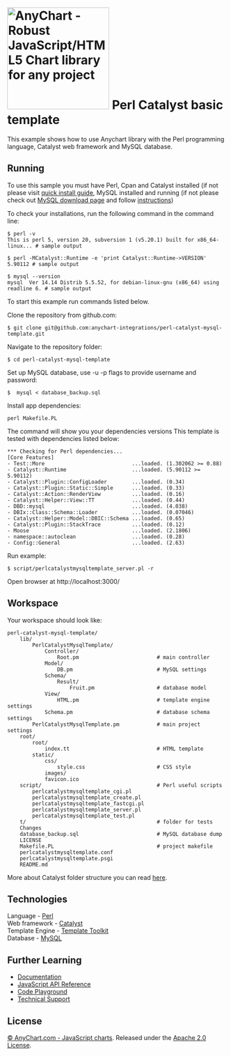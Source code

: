 [<img src="https://cdn.anychart.com/images/logo-transparent-segoe.png?2" width="234px" alt="AnyChart - Robust JavaScript/HTML5 Chart library for any project">](https://anychart.com)
Perl Catalyst basic template
=========================

This example shows how to use Anychart library with the Perl programming language, Catalyst web framework and MySQL database.

## Running

To use this sample you must have Perl, Cpan and Catalyst installed (if not please visit [quick install guide](http://www.catalystframework.org/),
MySQL installed and running (if not please check out [MySQL download page](https://dev.mysql.com/downloads/installer/) and follow [instructions](http://dev.mysql.com/doc/refman/5.7/en/installing.html))

To check your installations, run the following command in the command line:
```
$ perl -v
This is perl 5, version 20, subversion 1 (v5.20.1) built for x86_64-linux... # sample output

$ perl -MCatalyst::Runtime -e 'print Catalyst::Runtime->VERSION'
5.90112 # sample output

$ mysql --version
mysql  Ver 14.14 Distrib 5.5.52, for debian-linux-gnu (x86_64) using readline 6. # sample output
```

To start this example run commands listed below.

Clone the repository from github.com:
```
$ git clone git@github.com:anychart-integrations/perl-catalyst-mysql-template.git
```

Navigate to the repository folder:
```
$ cd perl-catalyst-mysql-template
```
Set up MySQL database, use -u -p flags to provide username and password:
```
$  mysql < database_backup.sql
```

Install app dependencies:
```
perl Makefile.PL
```
The command will show you your dependencies versions
This template is tested with dependencies listed below:
```
*** Checking for Perl dependencies...
[Core Features]
- Test::More                            ...loaded. (1.302062 >= 0.88)
- Catalyst::Runtime                     ...loaded. (5.90112 >= 5.90112)
- Catalyst::Plugin::ConfigLoader        ...loaded. (0.34)
- Catalyst::Plugin::Static::Simple      ...loaded. (0.33)
- Catalyst::Action::RenderView          ...loaded. (0.16)
- Catalyst::Helper::View::TT            ...loaded. (0.44)
- DBD::mysql                            ...loaded. (4.038)
- DBIx::Class::Schema::Loader           ...loaded. (0.07046)
- Catalyst::Helper::Model::DBIC::Schema ...loaded. (0.65)
- Catalyst::Plugin::StackTrace          ...loaded. (0.12)
- Moose                                 ...loaded. (2.1806)
- namespace::autoclean                  ...loaded. (0.28)
- Config::General                       ...loaded. (2.63)
```

Run example:
```
$ script/perlcatalystmysqltemplate_server.pl -r
```

Open browser at http://localhost:3000/

## Workspace
Your workspace should look like:
```
perl-catalyst-mysql-template/
    lib/
        PerlCatalystMysqlTemplate/
            Controller/
                Root.pm                         # main controller
            Model/
                DB.pm                           # MySQL settings
            Schema/
                Result/
                    Fruit.pm                    # database model
            View/
                HTML.pm                         # template engine settings
            Schema.pm                           # database schema settings
        PerlCatalystMysqlTemplate.pm            # main project settings
    root/
        root/
            index.tt                            # HTML template
        static/
            css/
                style.css                       # CSS style
            images/
            favicon.ico
    script/                                     # Perl useful scripts
        perlcatalystmysqltemplate_cgi.pl
        perlcatalystmysqltemplate_create.pl
        perlcatalystmysqltemplate_fastcgi.pl
        perlcatalystmysqltemplate_server.pl
        perlcatalystmysqltemplate_test.pl
    t/                                          # folder for tests
    Changes
    database_backup.sql                         # MySQL database dump
    LICENSE
    Makefile.PL                                 # project makefile
    perlcatalystmysqltemplate.conf
    perlcatalystmysqltemplate.psgi
    README.md

```
More about Catalyst folder structure you can read [here](http://search.cpan.org/~hkclark/Catalyst-Manual-5.7021/lib/Catalyst/Manual/Tutorial/CatalystBasics.pod#CREATE_A_CATALYST_PROJECT).

## Technologies
Language - [Perl](https://www.perl.org/)<br />
Web framework - [Catalyst](http://www.catalystframework.org/)<br />
Template Engine - [Template Toolkit](http://template-toolkit.org/)<br />
Database - [MySQL](https://www.mysql.com/)<br />


## Further Learning
* [Documentation](https://docs.anychart.com)
* [JavaScript API Reference](https://api.anychart.com)
* [Code Playground](https://playground.anychart.com)
* [Technical Support](https://anychart.com/support)

## License
[© AnyChart.com - JavaScript charts](http://www.anychart.com). Released under the [Apache 2.0 License](https://github.com/anychart-integrations/perl-catalyst-mysql-template/blob/master/LICENSE).
